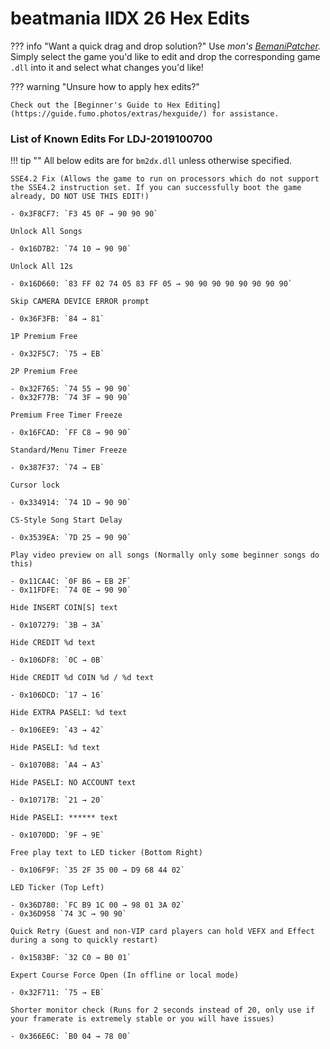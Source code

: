 # beatmania IIDX 26 Hex Edits
	
??? info "Want a quick drag and drop solution?"
	Use _mon's [BemaniPatcher](https://mon.im/bemanipatcher)._ Simply select the game you'd like to edit and drop the corresponding game `.dll` into it and select what changes you'd like!

??? warning "Unsure how to apply hex edits?"

	Check out the [Beginner's Guide to Hex Editing](https://guide.fumo.photos/extras/hexguide/) for assistance.

### List of Known Edits For LDJ-2019100700

!!! tip ""
	All below edits are for `bm2dx.dll` unless otherwise specified. 

	SSE4.2 Fix (Allows the game to run on processors which do not support the SSE4.2 instruction set. If you can successfully boot the game already, DO NOT USE THIS EDIT!)

	- 0x3F8CF7: `F3 45 0F → 90 90 90` 

	Unlock All Songs

	- 0x16D7B2: `74 10 → 90 90`

	Unlock All 12s

	- 0x16D660: `83 FF 02 74 05 83 FF 05 → 90 90 90 90 90 90 90 90`

	Skip CAMERA DEVICE ERROR prompt

	- 0x36F3FB: `84 → 81`

	1P Premium Free

	- 0x32F5C7: `75 → EB`

	2P Premium Free

	- 0x32F765: `74 55 → 90 90`
	- 0x32F77B: `74 3F → 90 90`

	Premium Free Timer Freeze

	- 0x16FCAD: `FF C8 → 90 90`

	Standard/Menu Timer Freeze

	- 0x387F37: `74 → EB`

	Cursor lock

	- 0x334914: `74 1D → 90 90`

	CS-Style Song Start Delay

	- 0x3539EA: `7D 25 → 90 90`

	Play video preview on all songs (Normally only some beginner songs do this)

	- 0x11CA4C: `0F B6 → EB 2F`
	- 0x11FDFE: `74 0E → 90 90`

	Hide INSERT COIN[S] text

	- 0x107279: `3B → 3A`

	Hide CREDIT %d text

	- 0x106DF8: `0C → 0B`

	Hide CREDIT %d COIN %d / %d text

	- 0x106DCD: `17 → 16`

	Hide EXTRA PASELI: %d text

	- 0x106EE9: `43 → 42`

	Hide PASELI: %d text

	- 0x1070B8: `A4 → A3`

	Hide PASELI: NO ACCOUNT text

	- 0x10717B: `21 → 20`

	Hide PASELI: ****** text

	- 0x1070DD: `9F → 9E`

	Free play text to LED ticker (Bottom Right)

	- 0x106F9F: `35 2F 35 00 → D9 68 44 02`

	LED Ticker (Top Left)

	- 0x36D780: `FC B9 1C 00 → 98 01 3A 02`
	- 0x36D958 `74 3C → 90 90`

	Quick Retry (Guest and non-VIP card players can hold VEFX and Effect during a song to quickly restart)

	- 0x1583BF: `32 C0 → B0 01`

	Expert Course Force Open (In offline or local mode)

	- 0x32F711: `75 → EB`

	Shorter monitor check (Runs for 2 seconds instead of 20, only use if your framerate is extremely stable or you will have issues)

	- 0x366E6C: `B0 04 → 78 00`


